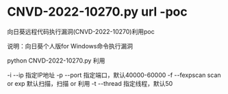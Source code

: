 # CNVD-2022-10270.py url -poc
向日葵远程代码执行漏洞(CNVD-2022-10270)利用poc

说明：向日葵个人版for Windows命令执行漏洞

python CNVD-2022-10270.py  利用

-i    --ip               指定IP地址
-p   --port           指定端口，默认40000-60000
-f   --fexpscan     scan or exp    默认扫描，扫描 or 利用
-t    --thread       指定线程，默认50
